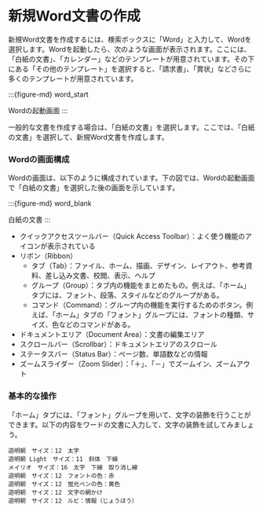 # 新規Word文書の作成

新規Word文書を作成するには、検索ボックスに「Word」と入力して、Wordを選択します。Wordを起動したら、次のような画面が表示されます。ここには、「白紙の文書」、「カレンダー」などのテンプレートが用意されています。その下にある「その他のテンプレート」を選択すると、「請求書」、「賞状」などさらに多くのテンプレートが用意されています。

:::{figure-md} word\_start&#x20;

Wordの起動画面 :::

一般的な文書を作成する場合は、「白紙の文書」を選択します。ここでは、「白紙の文書」を選択して、新規Word文書を作成します。

### Wordの画面構成

Wordの画面は、以下のように構成されています。下の図では、Wordの起動画面で「白紙の文書」を選択した後の画面を示しています。

:::{figure-md} word\_blank&#x20;

白紙の文書 :::

* クイックアクセスツールバー（Quick Access Toolbar）：よく使う機能のアイコンが表示されている
* リボン（Ribbon）
  * タブ（Tab）：ファイル、ホーム、描画、デザイン、レイアウト、参考資料、差し込み文書、校閲、表示、ヘルプ
  * グループ（Group）：タブ内の機能をまとめたもの。例えば、「ホーム」タブには、フォント、段落、スタイルなどのグループがある。
  * コマンド（Command）：グループ内の機能を実行するためのボタン。例えば、「ホーム」タブの「フォント」グループには、フォントの種類、サイズ、色などのコマンドがある。
* ドキュメントエリア（Document Area）：文書の編集エリア
* スクロールバー（Scrollbar）：ドキュメントエリアのスクロール
* ステータスバー（Status Bar）：ページ数、単語数などの情報
* ズームスライダー（Zoom Slider）：「＋」、「－」でズームイン、ズームアウト

### 基本的な操作

「ホーム」タブには、「フォント」グループを用いて、文字の装飾を行うことができます。以下の内容をワードの文書に入力して、文字の装飾を試してみましょう。

```
遊明朝　サイズ：12　太字
遊明朝 Light　サイズ：11　斜体　下線
メイリオ　サイズ：16　太字　下線　取り消し線　
遊明朝　サイズ：12　フォントの色：赤
遊明朝　サイズ：12　蛍光ペンの色：黄色
遊明朝　サイズ：12　文字の網かけ
遊明朝　サイズ：12　ルビ：情報（じょうほう）
```
